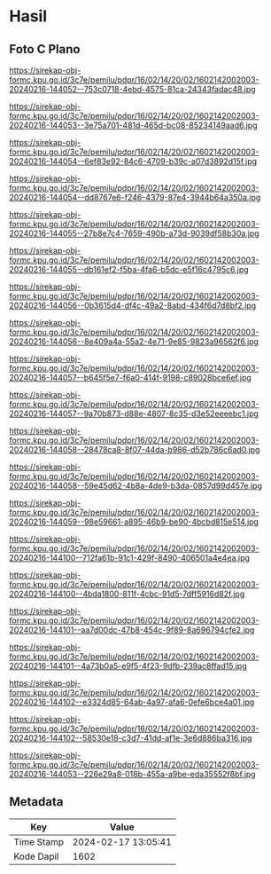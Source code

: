 # Hasil

## Foto C Plano

https://sirekap-obj-formc.kpu.go.id/3c7e/pemilu/pdpr/16/02/14/20/02/1602142002003-20240216-144052--753c0718-4ebd-4575-81ca-24343fadac48.jpg

https://sirekap-obj-formc.kpu.go.id/3c7e/pemilu/pdpr/16/02/14/20/02/1602142002003-20240216-144053--3e75a701-481d-465d-bc08-85234149aad6.jpg

https://sirekap-obj-formc.kpu.go.id/3c7e/pemilu/pdpr/16/02/14/20/02/1602142002003-20240216-144054--6ef83e92-84c6-4709-b39c-a07d3892d15f.jpg

https://sirekap-obj-formc.kpu.go.id/3c7e/pemilu/pdpr/16/02/14/20/02/1602142002003-20240216-144054--dd8767e6-f246-4379-87e4-3944b64a350a.jpg

https://sirekap-obj-formc.kpu.go.id/3c7e/pemilu/pdpr/16/02/14/20/02/1602142002003-20240216-144055--27b8e7c4-7659-490b-a73d-9039df58b30a.jpg

https://sirekap-obj-formc.kpu.go.id/3c7e/pemilu/pdpr/16/02/14/20/02/1602142002003-20240216-144055--db161ef2-f5ba-4fa6-b5dc-e5f16c4795c6.jpg

https://sirekap-obj-formc.kpu.go.id/3c7e/pemilu/pdpr/16/02/14/20/02/1602142002003-20240216-144056--0b3615d4-df4c-49a2-8abd-434f6d7d8bf2.jpg

https://sirekap-obj-formc.kpu.go.id/3c7e/pemilu/pdpr/16/02/14/20/02/1602142002003-20240216-144056--8e409a4a-55a2-4e71-9e85-9823a96562f6.jpg

https://sirekap-obj-formc.kpu.go.id/3c7e/pemilu/pdpr/16/02/14/20/02/1602142002003-20240216-144057--b645f5e7-f6a0-414f-9198-c89028bce6ef.jpg

https://sirekap-obj-formc.kpu.go.id/3c7e/pemilu/pdpr/16/02/14/20/02/1602142002003-20240216-144057--9a70b873-d88e-4807-8c35-d3e52eeeebc1.jpg

https://sirekap-obj-formc.kpu.go.id/3c7e/pemilu/pdpr/16/02/14/20/02/1602142002003-20240216-144058--28478ca8-8f07-44da-b986-d52b786c6ad0.jpg

https://sirekap-obj-formc.kpu.go.id/3c7e/pemilu/pdpr/16/02/14/20/02/1602142002003-20240216-144058--59e45d62-4b8a-4de9-b3da-0857d99d457e.jpg

https://sirekap-obj-formc.kpu.go.id/3c7e/pemilu/pdpr/16/02/14/20/02/1602142002003-20240216-144059--98e59661-a895-46b9-be90-4bcbd815e514.jpg

https://sirekap-obj-formc.kpu.go.id/3c7e/pemilu/pdpr/16/02/14/20/02/1602142002003-20240216-144100--712fa61b-91c1-429f-8490-406501a4e4ea.jpg

https://sirekap-obj-formc.kpu.go.id/3c7e/pemilu/pdpr/16/02/14/20/02/1602142002003-20240216-144100--4bda1800-811f-4cbc-91d5-7dff5916d82f.jpg

https://sirekap-obj-formc.kpu.go.id/3c7e/pemilu/pdpr/16/02/14/20/02/1602142002003-20240216-144101--aa7d00dc-47b8-454c-9f89-8a696794cfe2.jpg

https://sirekap-obj-formc.kpu.go.id/3c7e/pemilu/pdpr/16/02/14/20/02/1602142002003-20240216-144101--4a73b0a5-e9f5-4f23-9dfb-239ac8ffad15.jpg

https://sirekap-obj-formc.kpu.go.id/3c7e/pemilu/pdpr/16/02/14/20/02/1602142002003-20240216-144102--e3324d85-64ab-4a97-afa6-0efe6bce4a01.jpg

https://sirekap-obj-formc.kpu.go.id/3c7e/pemilu/pdpr/16/02/14/20/02/1602142002003-20240216-144102--58530e18-c3d7-41dd-af1e-3e6d886ba316.jpg

https://sirekap-obj-formc.kpu.go.id/3c7e/pemilu/pdpr/16/02/14/20/02/1602142002003-20240216-144053--226e29a8-018b-455a-a9be-eda35552f8bf.jpg


## Metadata

| Key        | Value               |
| ---------- | ------------------- |
| Time Stamp | 2024-02-17 13:05:41 |
| Kode Dapil | 1602                |




